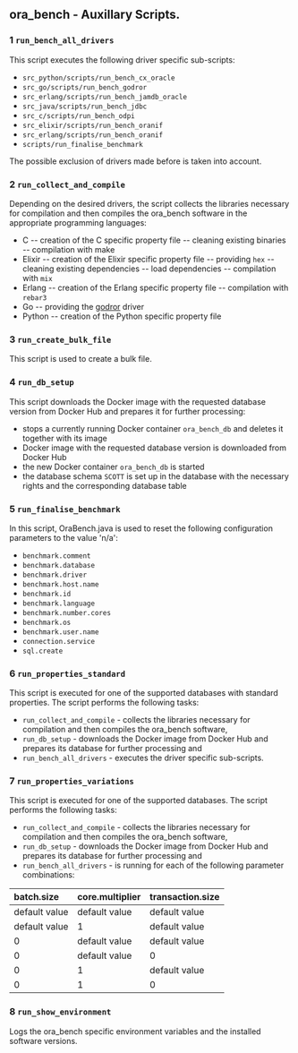 ## ora_bench - Auxillary Scripts.

### 1 `run_bench_all_drivers`

This script executes the following driver specific sub-scripts:

- `src_python/scripts/run_bench_cx_oracle`
- `src_go/scripts/run_bench_godror`
- `src_erlang/scripts/run_bench_jamdb_oracle`
- `src_java/scripts/run_bench_jdbc`
- `src_c/scripts/run_bench_odpi`
- `src_elixir/scripts/run_bench_oranif`
- `src_erlang/scripts/run_bench_oranif`
- `scripts/run_finalise_benchmark`

The possible exclusion of drivers made before is taken into account.

### 2 `run_collect_and_compile`

Depending on the desired drivers, the script collects the libraries necessary for compilation and then compiles the ora_bench software in the appropriate programming languages: 

- C
-- creation of the C specific property file
-- cleaning existing binaries
-- compilation with make  
- Elixir
-- creation of the Elixir specific property file
-- providing `hex`
-- cleaning existing dependencies
-- load dependencies
-- compilation with `mix`  
- Erlang
-- creation of the Erlang specific property file
-- compilation with `rebar3`
- Go
-- providing the [godror](https://github.com/godror/godror) driver
- Python
-- creation of the Python specific property file

### 3 `run_create_bulk_file`

This script is used to create a bulk file.

### 4 `run_db_setup`

This script downloads the Docker image with the requested database version from Docker Hub and prepares it for further processing:

- stops a currently running Docker container `ora_bench_db` and deletes it together with its image
- Docker image with the requested database version is downloaded from Docker Hub
- the new Docker container `ora_bench_db` is started
- the database schema `SCOTT` is set up in the database with the necessary rights and the corresponding database table

### 5 `run_finalise_benchmark`

In this script, OraBench.java is used to reset the following configuration parameters to the value 'n/a':

- `benchmark.comment`
- `benchmark.database`
- `benchmark.driver`
- `benchmark.host.name`
- `benchmark.id`
- `benchmark.language`
- `benchmark.number.cores`
- `benchmark.os`
- `benchmark.user.name`
- `connection.service`
- `sql.create`

### 6 `run_properties_standard`

This script is executed for one of the supported databases with standard properties. 
The script performs the following tasks:

- `run_collect_and_compile` - collects the libraries necessary for compilation and then compiles the ora_bench software,
- `run_db_setup` - downloads the Docker image from Docker Hub and prepares its database for further processing and
- `run_bench_all_drivers` - executes the driver specific sub-scripts.

### 7 `run_properties_variations`

This script is executed for one of the supported databases. 
The script performs the following tasks:

- `run_collect_and_compile` - collects the libraries necessary for compilation and then compiles the ora_bench software,
- `run_db_setup` - downloads the Docker image from Docker Hub and prepares its database for further processing and
- `run_bench_all_drivers` - is running for each of the following parameter combinations:

| batch.size    | core.multiplier | transaction.size | 
| :---          | :---            | :---             | 
| default value | default value   | default value    |
| default value | 1               | default value    |
| 0             | default value   | default value    |
| 0             | default value   | 0                |
| 0             | 1               | default value    |
| 0             | 1               | 0                |

### 8 `run_show_environment`

Logs the ora_bench specific environment variables and the installed software versions.
